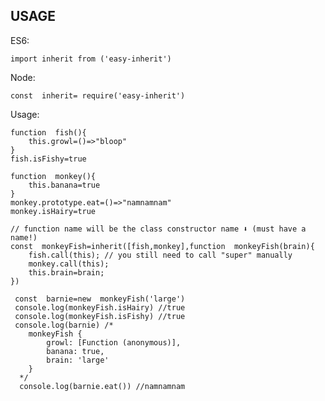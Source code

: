 ## USAGE
ES6:


    import inherit from ('easy-inherit')
        
        

Node:

  

    const  inherit= require('easy-inherit')


Usage:

    function  fish(){
  		this.growl=()=>"bloop"
  	}
  	fish.isFishy=true
  	    
  	function  monkey(){
  	    this.banana=true
  	}
  	monkey.prototype.eat=()=>"namnamnam"
  	monkey.isHairy=true
     
  	// function name will be the class constructor name ⬇️ (must have a name!)
  	const  monkeyFish=inherit([fish,monkey],function  monkeyFish(brain){
        fish.call(this); // you still need to call "super" manually
        monkey.call(this);
	    this.brain=brain;
  	})
    
     const  barnie=new  monkeyFish('large')
     console.log(monkeyFish.isHairy) //true
     console.log(monkeyFish.isFishy) //true
     console.log(barnie) /*
  	    monkeyFish {
  		    growl: [Function (anonymous)],
  		    banana: true,
  		    brain: 'large'
  	    }
      */
      console.log(barnie.eat()) //namnamnam
